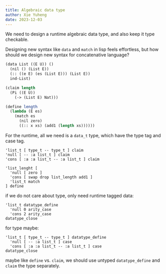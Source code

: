 ```yaml
---
title: Algebraic data type
author: Xie Yuheng
date: 2023-12-03
---
```


We need to design a runtime algebraic data type,
and also keep it type checkable.

Designing new syntax like `data` and `match` in lisp feels effortless,
but how should we design new syntax for concatenative language?

```scheme
(data List ((E U)) ()
  (nil () (List E))
  (:: ((e E) (es (List E))) (List E))
  ind-List)
```

```scheme
(claim length
  (Pi ((E U))
    (-> (List E) Nat)))

(define length
  (lambda (E es)
    (match es
      (nil zero)
      ((:: x xs) (add1 (length xs))))))
```

For the runtime, all we need is a `data_t` type,
which have the type tag and case tag.

```
'list_t [ type_t -- type_t ] claim
'null [ -- :a list_t ] claim
'cons [ :a :a list_t -- :a list_t ] claim

'list_lenght [
  'null [ zero ]
  'cons [ swap drop list_length add1 ]
  'list_t match
] define
```

if we do not care about type, only need runtime tagged data:

```
'list_t datatype_define
  'null 0 arity_case
  'cons 2 arity_case
datatype_close
```

for type maybe:

```
'list_t [ type_t -- type_t ] datatype_define
  'null [ -- :a list_t ] case
  'cons [ :a :a list_t -- :a list_t ] case
datatype_close
```

maybe like `define` vs. `claim`,
we should use untyped `datatype_define`
and `claim` the type separately.

